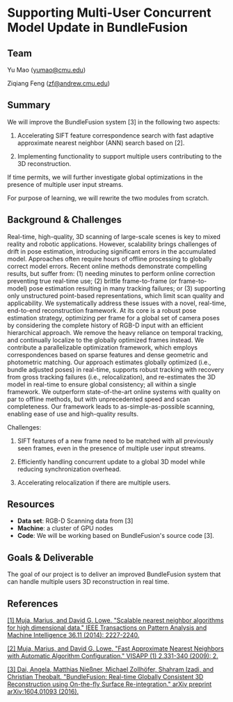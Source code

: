 # Supporting Multi-User Concurrent Model Update in BundleFusion


## Team

Yu Mao (yumao@cmu.edu)

Ziqiang Feng (zf@andrew.cmu.edu)


## Summary

We will improve the BundleFusion system [3] in the following two aspects:

1. Accelerating SIFT feature correspondence search with fast adaptive approximate nearest neighbor (ANN) search based on [2].

2. Implementing functionality to support multiple users contributing to the 3D reconstruction.


If time permits, we will further investigate global optimizations in the presence of multiple user input streams.

For purpose of learning, we will rewrite the two modules from scratch.


## Background & Challenges

Real-time, high-quality, 3D scanning of large-scale scenes is key to mixed reality and robotic applications. However, scalability brings challenges of drift in pose estimation, introducing significant errors in the accumulated model. Approaches often require hours of offline processing to globally correct model errors. Recent online methods demonstrate compelling results, but suffer from: (1) needing minutes to perform online correction preventing true real-time use; (2) brittle frame-to-frame (or frame-to-model) pose estimation resulting in many tracking failures; or (3) supporting only unstructured point-based representations, which limit scan quality and applicability. We systematically address these issues with a novel, real-time, end-to-end reconstruction framework. At its core is a robust pose estimation strategy, optimizing per frame for a global set of camera poses by considering the complete history of RGB-D input with an efficient hierarchical approach. We remove the heavy reliance on temporal tracking, and continually localize to the globally optimized frames instead. We contribute a parallelizable optimization framework, which employs correspondences based on sparse features and dense geometric and photometric matching. Our approach estimates globally optimized (i.e., bundle adjusted poses) in real-time, supports robust tracking with recovery from gross tracking failures (i.e., relocalization), and re-estimates the 3D model in real-time to ensure global consistency; all within a single framework. We outperform state-of-the-art online systems with quality on par to offline methods, but with unprecedented speed and scan completeness. Our framework leads to as-simple-as-possible scanning, enabling ease of use and high-quality results.


Challenges:

1. SIFT features of a new frame need to be matched with all previously seen frames, even in the presence of multiple user input streams.

2. Efficiently handling concurrent update to a global 3D model while reducing synchronization overhead.

3. Accelerating relocalization if there are multiple users.


## Resources 

+ **Data set**: RGB-D Scanning data from [3]
+ **Machine**: a cluster of GPU nodes
+ **Code**: We will be working based on BundleFusion's source code [3]. 


## Goals & Deliverable

The goal of our project is to deliver an improved BundleFusion system that can handle multiple users 3D reconstruction in real time.



## References

[[1] Muja, Marius, and David G. Lowe. "Scalable nearest neighbor algorithms for high dimensional data." IEEE Transactions on Pattern Analysis and Machine Intelligence 36.11 (2014): 2227-2240.](http://ieeexplore.ieee.org/stamp/stamp.jsp?arnumber=6809191)


[[2] Muja, Marius, and David G. Lowe. "Fast Approximate Nearest Neighbors with Automatic Algorithm Configuration." VISAPP (1) 2.331-340 (2009): 2.](https://lear.inrialpes.fr/~douze/enseignement/2014-2015/presentation_papers/muja_flann.pdf)


[[3] Dai, Angela, Matthias Nießner, Michael Zollhöfer, Shahram Izadi, and Christian Theobalt. "BundleFusion: Real-time Globally Consistent 3D Reconstruction using On-the-fly Surface Re-integration." arXiv preprint arXiv:1604.01093 (2016).](http://graphics.stanford.edu/projects/bundlefusion/)
